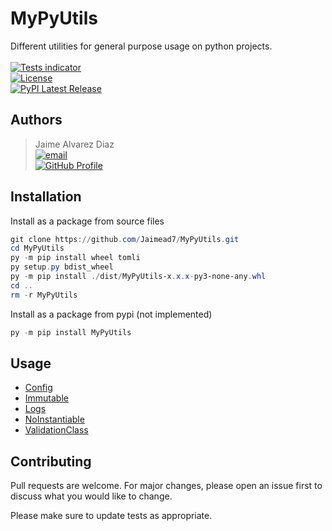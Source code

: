 # MyPyUtils

Different utilities for general purpose usage on python projects.  
<br>
[![Tests indicator](https://github.com/Jaimead7/MyPyUtils/actions/workflows/python310-lint-test.yml/badge.svg)](https://github.com/Jaimead7/MyPyUtils/actions/workflows/python310-lint-test.yml)  
[![License](https://img.shields.io/static/v1.svg?label=LICENSE&message=MIT&color=2dba4e&colorA=2b3137)](https://github.com/Jaimead7/MyPyUtils/blob/master/LICENSE)  
[![PyPI Latest Release](https://img.shields.io/pypi/v/MyPyUtils.svg?color=2dba4e)](https://pypi.org/project/MyPyUtils/)

## Authors
> Jaime Alvarez Diaz  
> [![email](https://img.shields.io/static/v1.svg?label=Gmail&message=alvarez.diaz.jaime1@gmail.com&logo=gmail&color=2dba4e&logoColor=white&colorA=c71610)](mailto:alvarez.diaz.jaime1@gmail.com)  
[![GitHub Profile](https://img.shields.io/static/v1.svg?label=GitHub&message=Jaimead7&logo=github&color=2dba4e&colorA=2b3137)](https://github.com/Jaimead7)  

## Installation
Install as a package from source files
```powershell
git clone https://github.com/Jaimead7/MyPyUtils.git
cd MyPyUtils
py -m pip install wheel tomli
py setup.py bdist_wheel
py -m pip install ./dist/MyPyUtils-x.x.x-py3-none-any.whl
cd ..
rm -r MyPyUtils
```

Install as a package from pypi (not implemented)
```powershell
py -m pip install MyPyUtils
```

## Usage
- [Config](docs/config.md)
- [Immutable](docs/immutable.md)
- [Logs](docs/logs.md)
- [NoInstantiable](docs/noInstantiable.md)
- [ValidationClass](docs/validationClass.md)

## Contributing
Pull requests are welcome. For major changes, please open an issue first
to discuss what you would like to change.

Please make sure to update tests as appropriate.
